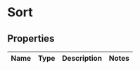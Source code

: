 
# Sort

## Properties
Name | Type | Description | Notes
------------ | ------------- | ------------- | -------------




